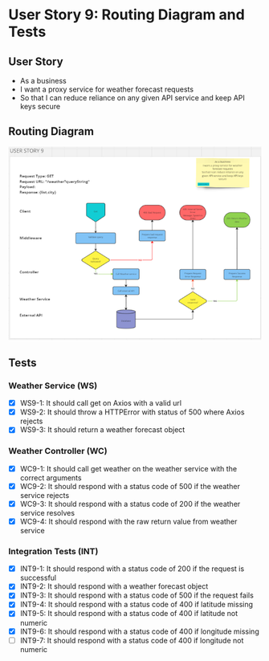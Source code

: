 # User Story 9: Routing Diagram and Tests

## User Story

- As a business
- I want a proxy service for weather forecast requests
- So that I can reduce reliance on any given API service and keep API keys secure

## Routing Diagram

![User story 9 Routing diagram](./images/user-story-9-routing-diagram.PNG)

## Tests

### Weather Service (WS)

- [x] WS9-1: It should call get on Axios with a valid url
- [x] WS9-2: It should throw a HTTPError with status of 500 where Axios rejects
- [x] WS9-3: It should return a weather forecast object

### Weather Controller (WC)

- [x] WC9-1: It should call get weather on the weather service with the correct arguments
- [x] WC9-2: It should respond with a status code of 500 if the weather service rejects
- [x] WC9-3: It should respond with a status code of 200 if the weather service resolves
- [x] WC9-4: It should respond with the raw return value from weather service

### Integration Tests (INT)

- [x] INT9-1: It should respond with a status code of 200 if the request is successful
- [x] INT9-2: It should respond with a weather forecast object
- [x] INT9-3: It should respond with a status code of 500 if the request fails
- [x] INT9-4: It should respond with a status code of 400 if latitude missing
- [x] INT9-5: It should respond with a status code of 400 if latitude not numeric
- [x] INT9-6: It should respond with a status code of 400 if longitude missing
- [ ] INT9-7: It should respond with a status code of 400 if longitude not numeric
